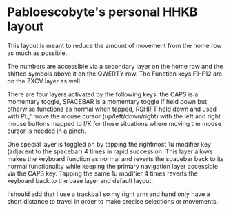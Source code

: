 # Pabloescobyte's personal HHKB layout

This layout is meant to reduce the amount of movement from the home row as much as possible.

The numbers are accessible via a secondary layer on the home row and the shifted symbols above it on the QWERTY row. The Function keys F1-F12 are on the ZXCV layer as well.

There are four layers activated by the following keys: the CAPS is a momentary toggle, SPACEBAR is a momentary toggle if held down but otherwise functions as normal when tapped, RSHIFT held down and used with PL;' move the mouse cursor (up/left/down/right) with the left and right mouse buttons mapped to I/K for those situations where moving the mouse cursor is needed in a pinch.

One special layer is toggled on by tapping the rightmost 1u modifier key (adjacent to the spacebar) 4 times in rapid succession. This layer allows makes the keyboard function as normal and reverts the spacebar back to its normal functionality while keeping the primary navigation layer accessible via the CAPS key. Tapping the same 1u modifier 4 times reverts the keyboard back to the base layer and default layout.

I should add that I use a trackball so my right arm and hand only have a short distance to travel in order to make precise selections or movements. 
